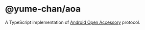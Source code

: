 # @yume-chan/aoa

A TypeScript implementation of [Android Open Accessory](https://source.android.com/docs/core/interaction/accessories/protocol) protocol.
